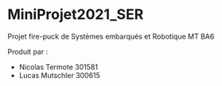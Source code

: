 # MiniProjet2021_SER
Projet fire-puck de Systèmes embarqués et Robotique MT BA6

Produit par :
- Nicolas Termote 301581
- Lucas Mutschler 300615
